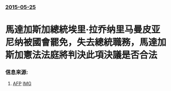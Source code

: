 ### [2015-05-25](/news/2015/05/25/index.md)

##### 
# 馬達加斯加總統埃里·拉乔纳里马曼皮亚尼纳被國會罷免，失去總統職務，馬達加斯加憲法法庭將判決此項決議是否合法 




### 信息来源:

1. [AFP](https://tw.news.yahoo.com/%E9%A6%AC%E9%81%94%E5%8A%A0%E6%96%AF%E5%8A%A0%E7%B8%BD%E7%B5%B1%E9%81%AD%E5%9C%8B%E6%9C%83%E7%BD%B7%E5%85%8D-045001244.html) [IMG](https://s.yimg.com/ny/api/res/1.2/jCT90AS3UFTuMpp7ONSUKA--/YXBwaWQ9aGlnaGxhbmRlcjt3PTEwMjQ7aD01ODg-/https://s.yimg.com/uu/api/res/1.2/0FEpTajBw_Bq2Owj2E9L6A--~B/aD0yOTQ7dz01MTI7c209MTthcHBpZD15dGFjaHlvbg--/http://media.zenfs.com/zh_hant_tw/News/afp/int0009b.150527125001.jpg)
